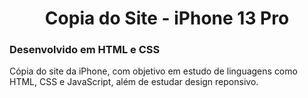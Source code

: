 <div align="center"> 
  <h1>Copia do Site - iPhone 13 Pro</h1>
</div> 

<h3>Desenvolvido em HTML e CSS</h3>

Cópia do site da iPhone, com objetivo em estudo de linguagens como HTML, CSS e JavaScript, além de estudar design reponsivo. 

